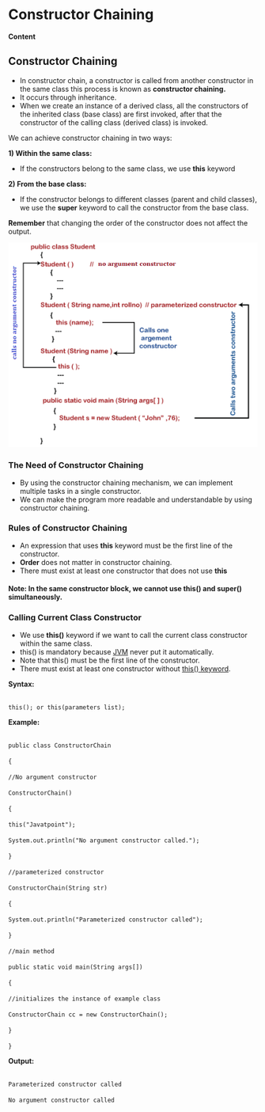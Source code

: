 # Constructor Chaining

**Content**

## Constructor Chaining

-   In constructor chain, a constructor is called from another constructor in the same class this process is known as **constructor chaining.**
-   It occurs through inheritance.
-   When we create an instance of a derived class, all the constructors of the inherited class (base class) are first invoked, after that the constructor of the calling class (derived class) is invoked.

We can achieve constructor chaining in two ways:

**1) Within the same class:**

-   If the constructors belong to the same class, we use **this** keyword

**2) From the base class:**

-   If the constructor belongs to different classes (parent and child classes), we use the **super** keyword to call the constructor from the base class.

**Remember** that changing the order of the constructor does not affect the output.

![](media/chain-constructor.png)

### The Need of Constructor Chaining

-   By using the constructor chaining mechanism, we can implement multiple tasks in a single constructor.
-   We can make the program more readable and understandable by using constructor chaining.

### Rules of Constructor Chaining

-   An expression that uses **this** keyword must be the first line of the constructor.
-   **Order** does not matter in constructor chaining.
-   There must exist at least one constructor that does not use **this**

#### **Note: In the same constructor block, we cannot use this() and super() simultaneously.**

### Calling Current Class Constructor

-   We use **this()** keyword if we want to call the current class constructor within the same class.
-   this() is mandatory because [JVM](https://www.javatpoint.com/jvm-java-virtual-machine) never put it automatically.
-   Note that this() must be the first line of the constructor.
-   There must exist at least one constructor without [this() keyword](https://www.javatpoint.com/this-keyword).

**Syntax:**

~~~

this(); or this(parameters list);

~~~

**Example:**

~~~

public class ConstructorChain

{

//No argument constructor

ConstructorChain()

{

this("Javatpoint");

System.out.println("No argument constructor called.");

}

//parameterized constructor

ConstructorChain(String str)

{

System.out.println("Parameterized constructor called");

}

//main method

public static void main(String args[])

{

//initializes the instance of example class

ConstructorChain cc = new ConstructorChain();

}

}

~~~

**Output:**

~~~

Parameterized constructor called

No argument constructor called

~~~
